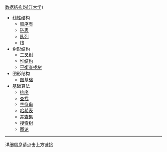 [数据结构(浙江大学)](https://www.icourse163.org/learn/ZJU-93001?tid=1468077441#/learn/announce)

-   线性结构
    -   [顺序表](./01.顺序表.md)
    -   [链表](./02.链表.md)
    -   [队列](./03.队列.md)
    -   [栈](./04.栈.md)
-   树形结构
    -   [二叉树](./10.二叉树.md)
    -   [堆结构](./11.堆结构.md)
    -   [平衡查找树](./12.平衡查找树.md)
-   图形结构
    -   [图基础](./30.图基础.md)
-   基础算法
    -   [排序](./41.排序.md)
    -   [查找](./42.查找.md)
    -   [字符串](./43.字符串.md)
    -   [哈希表](./44.哈希表.md)
    -   [并查集](./45.并查集.md)
    -   [搜索树](./46.搜索树.md)
    -   [图论](./47.图论,md)

------

详细信息请点击上方链接

